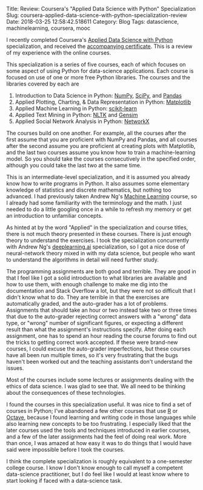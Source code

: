 Title: Review: Coursera's "Applied Data Science with Python" Specialization
Slug: coursera-applied-data-science-with-python-specialization-review
Date: 2018-03-25 12:58:42.518611
Category: Blog
Tags: datascience, machinelearning, coursera, mooc

I recently completed Coursera's [Applied Data Science with Python][specialization] specialization, and received the [accompanying certificate][certificate]. This is a review of my experience with the online courses.

This specialization is a series of five courses, each of which focuses on some aspect of using Python for data-science applications.  Each course is focused on use of one or more free Python libraries. The courses and the libraries covered by each are

1. Introduction to Data Science in Python: [NumPy][numpy], [SciPy][scipy], and [Pandas][pandas]
2. Applied Plotting, Charting, & Data Representation in Python: [Matplotlib][matplotlib]
3. Applied Machine Learning in Python: [scikit-learn][sklearn]
4. Applied Text Mining in Python: [NLTK][nltk] and [Gensim][gensim]
5. Applied Social Network Analysis in Python: [NetworkX][networkx]

The courses build on one another. For example, all the courses after the first assume that you are proficient with NumPy and Pandas, and all courses after the second assume you are proficient at creating plots with Matplotlib, and the last two courses assume you know how to train a machine-learning model.  So you should take the courses consecutively in the specified order, although you could take the last two at the same time.

This is an intermediate-level specialization, and it is assumed you already know how to write programs in Python.  It also assumes some elementary knowledge of statistics and discrete mathematics, but nothing too advanced.  I had previously taken Andrew Ng's [Machine Learning][machinelearning] course, so I already had some familiarity with the terminology and the math.  I just needed to do a little googling once in a while to refresh my memory or get an introduction to unfamiliar concepts.

As hinted at by the word "Applied" in the specialization and course titles, there is not much theory presented in these courses.  There is just enough theory to understand the exercises.  I took the specialization concurrently with Andrew Ng's [deeplearning.ai][deeplearning] specialization, so I got a nice dose of neural-network theory mixed in with my data science, but people who want to understand the algorithms in detail will need further study.

The programming assignments are both good and terrible.  They are good in that I feel like I got a solid introduction to what libraries are available and how to use them, with enough challenge to make me dig into the documentation and Stack Overflow a lot, but they were not so difficult that I didn't know what to do.  They are terrible in that the exercises are automatically graded, and the auto-grader has a lot of problems.  Assignments that should take an hour or two instead take two or three times that due to the auto-grader rejecting correct answers with a "wrong" data type, or "wrong" number of significant figures, or expecting a different result than what the assignment's instructions specify.  After doing each assignment, one has to spend an hour reading the course forums to find out the tricks to getting correct work accepted.  If these were brand-new courses, I could excuse the auto-grader imperfections, but these courses have all been run multiple times, so it's very frustrating that the bugs haven't been worked out and the teaching assistants don't understand the issues.

Most of the courses include some lectures or assignments dealing with the ethics of data science.  I was glad to see that.  We all need to be thinking about the consequences of these technologies.

I found the courses in this specialization useful.  It was nice to find a set of courses in Python; I've abandoned a few other courses that use [R][rproject] or [Octave][octave], because I found learning and writing code in those languages while also learning new concepts to be too frustrating.  I especially liked that the later courses used the tools and techniques introduced in earlier courses, and a few of the later assignments had the feel of doing real work.  More than once, I was amazed at how easy it was to do things that I would have said were impossible before I took the courses.

I think the complete specialization is roughly equivalent to a one-semester college course.  I know I don't know enough to call myself a competent data-science practitioner, but I do feel like I would at least know where to start looking if faced with a data-science task.

[specialization]: https://www.coursera.org/specializations/data-science-python
[certificate]: https://www.coursera.org/account/accomplishments/specialization/certificate/HFVQHV6Q3B4B
[numpy]: http://www.numpy.org
[scipy]: https://www.scipy.org
[pandas]: https://pandas.pydata.org
[matplotlib]: https://matplotlib.org
[sklearn]: http://scikit-learn.org/
[nltk]: https://www.nltk.org
[gensim]: https://radimrehurek.com/gensim/
[networkx]: https://networkx.github.io
[machinelearning]: https://www.coursera.org/learn/machine-learning
[deeplearning]: https://www.deeplearning.ai
[rproject]: https://www.r-project.org
[octave]: https://www.gnu.org/software/octave/

